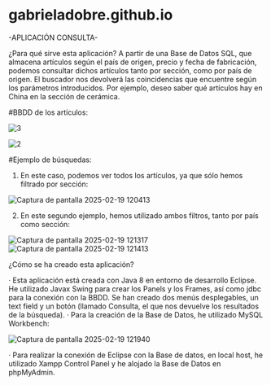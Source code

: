 # gabrieladobre.github.io

-APLICACIÓN CONSULTA-

¿Para qué sirve esta aplicación?
A partir de una Base de Datos SQL, que almacena artículos según el país de origen, precio y fecha de fabricación, podemos consultar dichos artículos tanto por sección, como por país de origen.
El buscador nos devolverá las coincidencias que encuentre según los parámetros introducidos. Por ejemplo, deseo saber qué artículos hay en China en la sección de cerámica.

#BBDD de los artículos:

![3](https://github.com/user-attachments/assets/f8597efa-286a-453e-92ed-a412aefcc824)

![2](https://github.com/user-attachments/assets/4dfd8c66-e871-4978-8d5c-9203adef87d1)

#Ejemplo de búsquedas:

1. En este caso, podemos ver todos los artículos, ya que sólo hemos filtrado por sección:
   
![Captura de pantalla 2025-02-19 120413](https://github.com/user-attachments/assets/cc578e46-61e1-4e0c-9765-620a4c477fc6)

2. En este segundo ejemplo, hemos utilizado ambos filtros, tanto por país como sección:
   
![Captura de pantalla 2025-02-19 121317](https://github.com/user-attachments/assets/87277f8b-bae3-4b9c-a5ba-163dd0247ee4)
![Captura de pantalla 2025-02-19 121413](https://github.com/user-attachments/assets/c5e9ae31-c7b5-48a2-b4e1-896c1dae478b)


¿Cómo se ha creado esta aplicación?

· Esta aplicación está creada con Java 8 en entorno de desarrollo Eclipse. He utilizado Javax Swing para crear los Panels y los Frames, así como jdbc para la conexión con la BBDD. Se han creado dos menús desplegables, un text field y un botón (llamado Consulta, el que nos devuelve los resultados de la búsqueda).
· Para la creación de la Base de Datos, he utilizado MySQL Workbench:

![Captura de pantalla 2025-02-19 121940](https://github.com/user-attachments/assets/3672479b-215e-4822-b3aa-be93c335e1b6)

· Para realizar la conexión de Eclipse con la Base de datos, en local host, he utilizado Xampp Control Panel y he alojado la Base de Datos en phpMyAdmin.



